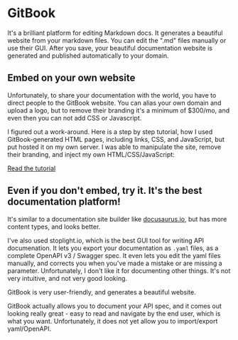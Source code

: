 # GitBook

It's a brilliant platform for editing Markdown docs. It generates a beautiful website from your markdown files. You can edit the ".md" files manually or use their GUI. After you save, your beautiful documentation website is generated and published automatically to your domain.

## Embed on your own website

Unfortunately, to share your documentation with the world, you have to direct people to the GitBook website. You can alias your own domain and upload a logo, but to remove their branding it's a minimum of $300/mo, and even then you can not add CSS or Javascript.

I figured out a work-around. Here is a step by step tutorial, how I used GitBook-generated HTML pages, including links, CSS, and JavaScript, but put hosted it on my own server. I was able to manipulate the site, remove their branding, and inject my own HTML/CSS/JavaScript:

[Read the tutorial](../featured-notes/embed-gitbook-to-your-own-website.md)

## Even if you don't embed, try it. It's the best documentation platform!

It's similar to a documentation site builder like [docusaurus.io](https://docusaurus.io), but has more content types, and looks better. 

I've also used stoplight.io, which is the best GUI tool for writing API documenation. It lets you export your documentation as `.yaml` files, as a complete OpenAPI v3 / Swagger spec. It even lets you edit the yaml files manually, and corrects you when you've made a mistake or are missing a parameter. Unfortunately, I don't like it for documenting other things. It's not very intuitive, and not very good looking.

GitBook is very user-friendly, and generates a beautiful website. 

GitBook actually allows you to document your API spec, and it comes out looking really great - easy to read and navigate by the end user, which is what you want. Unfortunately, it does not yet allow you to import/export yaml/OpenAPI.





